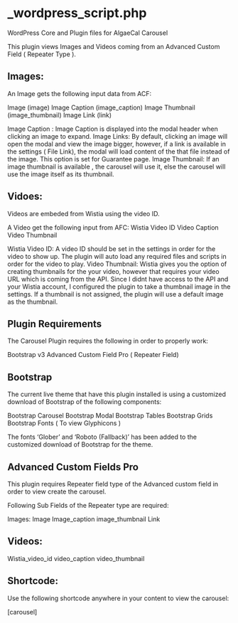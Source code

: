 # _wordpress_script.php
WordPress Core and Plugin files for AlgaeCal Carousel


This plugin views Images and Videos coming from an Advanced Custom Field 
( Repeater Type ). 

## Images:
An Image gets the following input data from ACF:

Image (image)
Image Caption (image_caption)
Image Thumbnail (image_thumbnail)
Image Link (link)

Image Caption : Image Caption is displayed into the modal header when clicking an image to expand.
Image Links: By default, clicking an image will open the modal and view the image bigger, however, if a link is available in the settings ( File Link), the modal will load content of the that file instead of the image. This option is set for Guarantee page.
Image Thumbnail: If an image thumbnail is available , the carousel will use it, else the carousel will use the image itself as its thumbnail. 

## Vidoes:
Videos are embeded from Wistia using the video ID.

A Video get the following input from AFC:
Wistia Video ID
Video Caption
Video Thumbnail

Wistia Video ID: A video ID should be set in the settings in order for the video to show up. The plugin will auto load any required files and scripts in order for the video to play. 
Video Thumbnail: Wistia gives you the option of creating thumbnails for the your video, however that requires your video URL which is coming from the API. Since I didnt have access to the API and your Wistia account, I configured the plugin to take a thumbnail image in the settings. If a thumbnail is not assigned, the plugin will use a default image as the thumbnail. 



## Plugin Requirements
The Carousel Plugin requires the following in order to properly work:

Bootstrap v3
Advanced Custom Field Pro ( Repeater Field)

## Bootstrap
The current live theme that have this plugin installed is using a customized download of Bootstrap of the following components:

Bootstrap Carousel
Bootstrap Modal
Bootstrap Tables
Bootstrap Grids
Bootstrap Fonts ( To view Glyphicons )

The fonts ‘Glober’ and ‘Roboto (Fallback)’ has been added to the customized download of Bootstrap for the theme.

## Advanced Custom Fields Pro 
This plugin requires Repeater field type  of the Advanced custom field in order to view create the carousel.

Following Sub Fields of the Repeater type are required:

Images:
Image
Image_caption
image_thumbnail 
Link

## Videos:
Wistia_video_id
video_caption 
video_thumbnail 

## Shortcode:
Use the following shortcode anywhere in your content to view the carousel:

[carousel]

